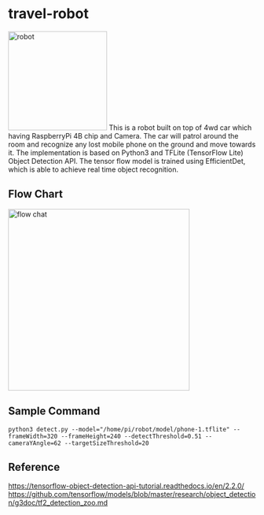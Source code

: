 # travel-robot
<img width="201" alt="robot" src="https://user-images.githubusercontent.com/3329841/210164823-9c9eddec-93b8-45d1-a81e-66b9e20a6ceb.png">
This is a robot built on top of 4wd car which having RaspberryPi 4B chip and Camera.    
The car will patrol around the room and recognize any lost mobile phone on the ground and move towards it.    
The implementation is based on Python3 and TFLite (TensorFlow Lite) Object Detection API.    
The tensor flow model is trained using EfficientDet, which is able to achieve real time object recognition.  

## Flow Chart
<img width="369" alt="flow chat" src="https://user-images.githubusercontent.com/3329841/210164833-0aac9e7a-d847-46c4-bdd2-ad1668332d8c.png">

## Sample Command
```
python3 detect.py --model="/home/pi/robot/model/phone-1.tflite" --frameWidth=320 --frameHeight=240 --detectThreshold=0.51 --cameraYAngle=62 --targetSizeThreshold=20
```
## Reference
https://tensorflow-object-detection-api-tutorial.readthedocs.io/en/2.2.0/
https://github.com/tensorflow/models/blob/master/research/object_detection/g3doc/tf2_detection_zoo.md


